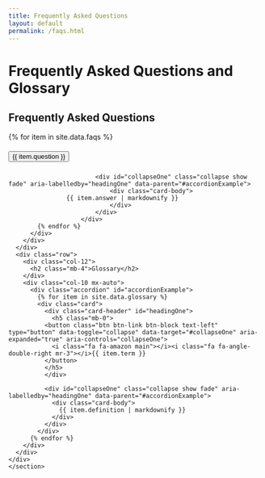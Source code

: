 ```yaml
---
title: Frequently Asked Questions
layout: default
permalink: /faqs.html
---
```

<h1>Frequently Asked Questions and Glossary</h1>
  <div class="container-fluid bg-gray" id="faq-accordion">
  	<div class="container">
  		<section>
  			<div class="row">
  				<div class="col-12">
  					<h2 class="mb-4">Frequently Asked Questions</h2>
  				</div>
  				<div class="col-10 mx-auto">
  					<div class="accordion" id="accordionExample">
              {% for item in site.data.faqs %}
  						<div class="card">
  							<div class="card-header" id="headingOne">
  								<h5 class="mb-0">
  							<button class="btn btn-link btn-block text-left" type="button" data-toggle="collapse" data-target="#collapseOne" aria-expanded="true" aria-controls="collapseOne">
  							  <i class="fa fa-amazon main"></i><i class="fa fa-angle-double-right mr-3"></i>{{ item.question }}
  							</button>
  						  </h5>
  							</div>

  							<div id="collapseOne" class="collapse show fade" aria-labelledby="headingOne" data-parent="#accordionExample">
  								<div class="card-body">
                    {{ item.answer | markdownify }}
  								</div>
  							</div>
  						</div>
            {% endfor %}
          </div>
        </div>
      </div>
      <div class="row">
        <div class="col-12">
          <h2 class="mb-4">Glossary</h2>
        </div>
        <div class="col-10 mx-auto">
          <div class="accordion" id="accordionExample">
            {% for item in site.data.glossary %}
            <div class="card">
              <div class="card-header" id="headingOne">
                <h5 class="mb-0">
              <button class="btn btn-link btn-block text-left" type="button" data-toggle="collapse" data-target="#collapseOne" aria-expanded="true" aria-controls="collapseOne">
                <i class="fa fa-amazon main"></i><i class="fa fa-angle-double-right mr-3"></i>{{ item.term }}
              </button>
              </h5>
              </div>

              <div id="collapseOne" class="collapse show fade" aria-labelledby="headingOne" data-parent="#accordionExample">
                <div class="card-body">
                  {{ item.definition | markdownify }}
                </div>
              </div>
            </div>
          {% endfor %}
        </div>
      </div>
    </div>
    </section>
  </div>
</div>    
